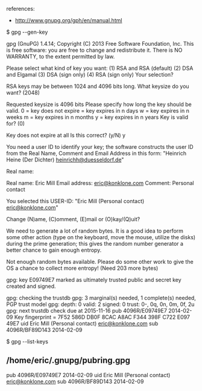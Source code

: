 references:
  - http://www.gnupg.org/gph/en/manual.html



$ gpg --gen-key

gpg (GnuPG) 1.4.14; Copyright (C) 2013 Free Software Foundation, Inc.
This is free software: you are free to change and redistribute it.
There is NO WARRANTY, to the extent permitted by law.

Please select what kind of key you want:
   (1) RSA and RSA (default)
   (2) DSA and Elgamal
   (3) DSA (sign only)
   (4) RSA (sign only)
Your selection?


RSA keys may be between 1024 and 4096 bits long.
What keysize do you want? (2048)


Requested keysize is 4096 bits
Please specify how long the key should be valid.
         0 = key does not expire
      <n>  = key expires in n days
      <n>w = key expires in n weeks
      <n>m = key expires in n months
      <n>y = key expires in n years
Key is valid for? (0)


Key does not expire at all
Is this correct? (y/N) y


You need a user ID to identify your key; the software constructs the user ID
from the Real Name, Comment and Email Address in this form:
    "Heinrich Heine (Der Dichter) <heinrichh@duesseldorf.de>"

Real name:



Real name: Eric Mill
Email address: eric@konklone.com
Comment: Personal contact


You selected this USER-ID:
    "Eric Mill (Personal contact) <eric@konklone.com>"

Change (N)ame, (C)omment, (E)mail or (O)kay/(Q)uit?



We need to generate a lot of random bytes. It is a good idea to perform
some other action (type on the keyboard, move the mouse, utilize the
disks) during the prime generation; this gives the random number
generator a better chance to gain enough entropy.



Not enough random bytes available.  Please do some other work to give
the OS a chance to collect more entropy! (Need 203 more bytes)




gpg: key E09749E7 marked as ultimately trusted
public and secret key created and signed.

gpg: checking the trustdb
gpg: 3 marginal(s) needed, 1 complete(s) needed, PGP trust model
gpg: depth: 0  valid:   2  signed:   0  trust: 0-, 0q, 0n, 0m, 0f, 2u
gpg: next trustdb check due at 2015-11-16
pub   4096R/E09749E7 2014-02-09
      Key fingerprint = 7F52 586D DB0F 8CAC A8AC  F344 398F C722 E097 49E7
uid                  Eric Mill (Personal contact) <eric@konklone.com>
sub   4096R/BF89D143 2014-02-09



$ gpg --list-keys

/home/eric/.gnupg/pubring.gpg
-----------------------------
pub   4096R/E09749E7 2014-02-09
uid                  Eric Mill (Personal contact) <eric@konklone.com>
sub   4096R/BF89D143 2014-02-09

